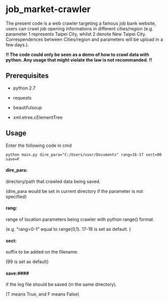 # job_market-crawler

The present code is a web crawler targeting a famous job bank website, users can crawl job opening informations in different cities/region (e.g. parameter 1 represents Taipei City, whilst 2 denote New Taipei City. Correspendences between Cities/region and parameters will be upload in a few days.).

**!! The code could only be seen as a demo of how to crawl data with python. Any usage that might violate the law is not recommanded. !!**

## Prerequisites
- python 2.7

- requests
- beautifulsoup
- xml.etree.cElementTree

## Usage

Enter the following code in cmd

    python main.py dire_para="C:/Users/user/Documents" rang=16-17 sect=00 save=F

#### **dire_para**: ####
directory/path that crawled data being saved.

(dire_para would be set in current directory if the parameter is not specified)

#### **rang**: ####
range of location parameters being crawler with python range() format.

(e.g. "rang=0-1" equal to range(0,1). 17-18 is set as default. )

#### **sect**: ####
suffix to be added on the filename.

(99 is set as default)

#### **save**:#### 
if the log file should be saved (in the same directory).

(T means True, and F means False)
